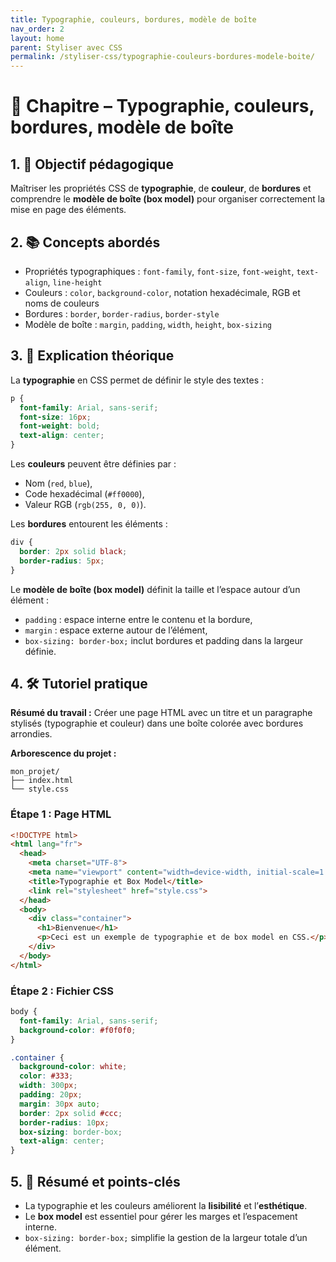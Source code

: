 ```yaml
---
title: Typographie, couleurs, bordures, modèle de boîte
nav_order: 2
layout: home
parent: Styliser avec CSS
permalink: /styliser-css/typographie-couleurs-bordures-modele-boite/
---
```



# 📘 Chapitre – Typographie, couleurs, bordures, modèle de boîte

## 1. 🎯 Objectif pédagogique

Maîtriser les propriétés CSS de **typographie**, de **couleur**, de **bordures** et comprendre le **modèle de boîte (box model)** pour organiser correctement la mise en page des éléments.

## 2. 📚 Concepts abordés

* Propriétés typographiques : `font-family`, `font-size`, `font-weight`, `text-align`, `line-height`
* Couleurs : `color`, `background-color`, notation hexadécimale, RGB et noms de couleurs
* Bordures : `border`, `border-radius`, `border-style`
* Modèle de boîte : `margin`, `padding`, `width`, `height`, `box-sizing`

## 3. 🧠 Explication théorique

La **typographie** en CSS permet de définir le style des textes :

```css
p {
  font-family: Arial, sans-serif;
  font-size: 16px;
  font-weight: bold;
  text-align: center;
}
```

Les **couleurs** peuvent être définies par :

* Nom (`red`, `blue`),
* Code hexadécimal (`#ff0000`),
* Valeur RGB (`rgb(255, 0, 0)`).

Les **bordures** entourent les éléments :

```css
div {
  border: 2px solid black;
  border-radius: 5px;
}
```

Le **modèle de boîte (box model)** définit la taille et l’espace autour d’un élément :

* `padding` : espace interne entre le contenu et la bordure,
* `margin` : espace externe autour de l’élément,
* `box-sizing: border-box;` inclut bordures et padding dans la largeur définie.

## 4. 🛠 Tutoriel pratique

**Résumé du travail :**
Créer une page HTML avec un titre et un paragraphe stylisés (typographie et couleur) dans une boîte colorée avec bordures arrondies.

**Arborescence du projet :**

```
mon_projet/
├── index.html
└── style.css
```

### **Étape 1 : Page HTML**

```html
<!DOCTYPE html>
<html lang="fr">
  <head>
    <meta charset="UTF-8">
    <meta name="viewport" content="width=device-width, initial-scale=1.0">
    <title>Typographie et Box Model</title>
    <link rel="stylesheet" href="style.css">
  </head>
  <body>
    <div class="container">
      <h1>Bienvenue</h1>
      <p>Ceci est un exemple de typographie et de box model en CSS.</p>
    </div>
  </body>
</html>
```

### **Étape 2 : Fichier CSS**

```css
body {
  font-family: Arial, sans-serif;
  background-color: #f0f0f0;
}

.container {
  background-color: white;
  color: #333;
  width: 300px;
  padding: 20px;
  margin: 30px auto;
  border: 2px solid #ccc;
  border-radius: 10px;
  box-sizing: border-box;
  text-align: center;
}
```

## 5. 🧾 Résumé et points-clés

* La typographie et les couleurs améliorent la **lisibilité** et l’**esthétique**.
* Le **box model** est essentiel pour gérer les marges et l’espacement interne.
* `box-sizing: border-box;` simplifie la gestion de la largeur totale d’un élément.

